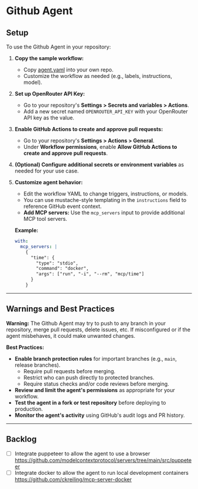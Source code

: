 # Github Agent

## Setup

To use the Github Agent in your repository:

1. **Copy the sample workflow:**
   - Copy [agent.yaml](.github/workflows/agent.yaml) into your own repo.
   - Customize the workflow as needed (e.g., labels, instructions, model).

2. **Set up OpenRouter API Key:**
   - Go to your repository's **Settings > Secrets and variables > Actions**.
   - Add a new secret named `OPENROUTER_API_KEY` with your OpenRouter API key as the value.

3. **Enable GitHub Actions to create and approve pull requests:**
   - Go to your repository's **Settings > Actions > General**.
   - Under **Workflow permissions**, enable **Allow GitHub Actions to create and approve pull requests**.

4. **(Optional) Configure additional secrets or environment variables** as needed for your use case.

5. **Customize agent behavior:**
   - Edit the workflow YAML to change triggers, instructions, or models.
   - You can use mustache-style templating in the `instructions` field to reference GitHub event context.
   - **Add MCP servers:** Use the `mcp_servers` input to provide additional MCP tool servers.

   **Example:**
   ```yaml
   with:
     mcp_servers: |
       {
         "time": {
           "type": "stdio",
           "command": "docker",
           "args": ["run", "-i", "--rm", "mcp/time"]
         }
       }
   ```

---

## Warnings and Best Practices

**Warning:** The Github Agent may try to push to any branch in your repository, merge pull requests, delete issues, etc. If misconfigured or if the agent misbehaves, it could make unwanted changes.

**Best Practices:**
- **Enable branch protection rules** for important branches (e.g., `main`, release branches).
  - Require pull requests before merging.
  - Restrict who can push directly to protected branches.
  - Require status checks and/or code reviews before merging.
- **Review and limit the agent's permissions** as appropriate for your workflow.
- **Test the agent in a fork or test repository** before deploying to production.
- **Monitor the agent's activity** using GitHub's audit logs and PR history.

---

## Backlog

- [ ] Integrate puppeteer to allow the agent to use a browser https://github.com/modelcontextprotocol/servers/tree/main/src/puppeteer
- [ ] Integrate docker to allow the agent to run local development containers https://github.com/ckreiling/mcp-server-docker
